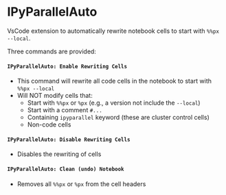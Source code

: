 # IPyParallelAuto

VsCode extension to automatically rewrite notebook cells to start with `%%px --local`.

Three commands are provided:

#### `IPyParallelAuto: Enable Rewriting Cells`
  - This command will rewrite all code cells in the notebook to start with `%%px --local`
  - Will NOT modify cells that:
    - Start with `%%px` or `%px` (e.g., a version not include the `--local`)
    - Start with a comment `#...`
    - Containing `ipyparallel` keyword (these are cluster control cells)
    - Non-code cells

#### `IPyParallelAuto: Disable Rewriting Cells`
  - Disables the rewriting of cells

#### `IPyParallelAuto: Clean (undo) Notebook`
  - Removes all `%%px` or `%px` from the cell headers